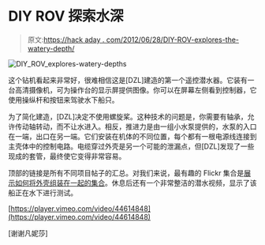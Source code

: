 # DIY ROV 探索水深

> 原文:[https://hack aday . com/2012/06/28/DIY-ROV-explores-the-watery-depth/](https://hackaday.com/2012/06/28/diy-rov-explores-the-watery-depths/)

![](../Images/78d9f55f4857b4ae4fce3682a285de84.png "DIY_ROV_explores-watery-depths")

这个钻机看起来非常好，很难相信这是[DZL]建造的第一个遥控潜水器。它装有一台高清摄像机，可为操作台的显示屏提供图像。你可以在屏幕左侧看到控制器，它使用操纵杆和按钮来驾驶水下船只。

为了简化建造，[DZL]决定不使用螺旋桨。这种技术的问题是，你需要有轴承，允许传动轴转动，而不让水进入。相反，推进力是由一组小水泵提供的，水泵的入口在一端，出口在另一端。它们安装在机体的不同位置，每个都有一根电源线连接到主壳体中的控制电路。电缆穿过外壳是另一个可能的泄漏点，但[DZL]发现了一些现成的套管，最终使它变得非常容易。

顶部的链接是所有不同项目帖子的汇总。对我们来说，最有趣的 Flickr 集合是[展示如何将外壳组装在一起的集合](http://www.flickr.com/photos/geekphysical/sets/72157630104134554/with/7176678861/)。休息后还有一个非常整洁的潜水视频，显示了该船正在水下进行测试。

[https://player.vimeo.com/video/44614848](https://player.vimeo.com/video/44614848)

[谢谢凡妮莎]